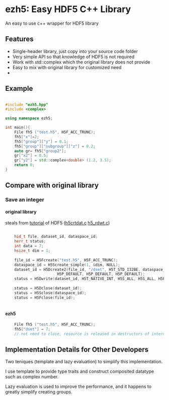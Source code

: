 ezh5: Easy HDF5 C++ Library
===========================

An easy to use c++ wrapper for HDF5 library

Features
--------

- Single-header library, just copy into your source code folder
- Very simple API so that knowledge of HDF5 is not required
- Work with std::complex which the original library does not provide
- Easy to mix with original library for customized need
- 

Example
-------

```C++

#include "ezh5.hpp"
#include <complex>

using namespace ezh5;

int main(){
    File fh5 ("test.h5", H5F_ACC_TRUNC);
    fh5["x"]=2;
    fh5["group"]["y"] = 0.1;
    fh5["group"]["subgroup"]["z"] = 0.2;
    auto gr= fh5["group2"];
    gr["x2"] = 0.5;
    gr["y2"] = std::complex<double> (1.2, 3.5);
    return 0;
}

```

Compare with original library
-----------------------------


### Save an integer

#### original library

steals from [tutorial](http://www.hdfgroup.org/HDF5/Tutor/index.html) of HDF5 ([h5crtdat.c](http://www.hdfgroup.org/ftp/HDF5/current/src/unpacked/examples/h5crtdat.c) [h5_rdwt.c](http://www.hdfgroup.org/ftp/HDF5/current/src/unpacked/examples/h5_rdwt.c))

```C++

	hid_t file, dataset_id, dataspace_id;
	herr_t status;
	int data = 7;
	hsize_t dim = 1;
	
	file_id = H5Fcreate("test.h5", H5F_ACC_TRUNC);
	dataspace_id = H5Screate_simple(1, &dim, NULL);
	dataset_id = H5Dcreate2(file_id, "/dset", H5T_STD_I32BE, dataspace_id,
	                   H5P_DEFAULT, H5P_DEFAULT, H5P_DEFAULT);
	status = H5Dwrite(dataset_id, H5T_NATIVE_INT, H5S_ALL, H5S_ALL, H5P_DEFAULT, &data);
	
	status = H5Dclose(dataset_id);
	status = H5Sclose(dataspace_id);
	status = H5Fclose(file_id);
	
```

#### ezh5

```C++
	File fh5 ("test.h5", H5F_ACC_TRUNC);
	fh5["dset"] = 7;
	// not need to close, resource is released in destructors of intermediate classes
```


Implementation Details for Other Developers
-------------------------------------------

Two teniques (template and lazy evaluation) to simplify this implementation.

I use template to provide type traits and construct composited datatype such as complex number.

Lazy evaluation is used to improve the performance, and it happens to greatly simplify creating groups.
